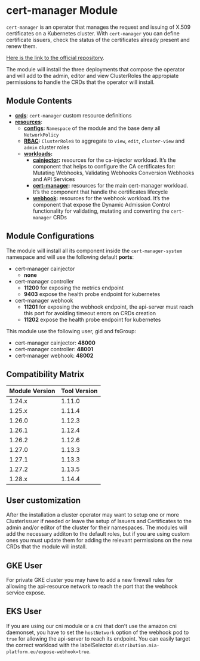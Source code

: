 # cert-manager Module

`cert-manager` is an operator that manages the request and issuing of X.509 certificates on a Kubernetes cluster.
With `cert-manager` you can define certificate issuers, check the status of the certificates already present and
renew them.

[Here is the link to the official repository].

The module will install the three deployments that compose the operator and will add to the admin, editor and view
ClusterRoles the appropiate permissions to handle the CRDs that the operator will install.

## Module Contents

- **[crds](./base/crds)**: `cert-manager` custom resource definitions
- **[resources](./base/resources)**:
  - **[configs](./base/resources/configs):** `Namespace` of the module and the base deny all `NetworkPolicy`
  - **[RBAC](./base/resources/rbac):** `ClusterRole`s to aggregate to `view`, `edit`, `cluster-view` and `admin`
			cluster roles
  - **[workloads](./base/resources/workloads):**
    - **[cainjector](./base/resources/workloads/cainjector):** resources for the ca-injector workload. It’s the component
				that helps to configure the CA certificates for: Mutating Webhooks, Validating Webhooks Conversion Webhooks
				and API Services
    - **[cert-manager](./base/resources/workloads/cert-manager):** resources for the main cert-manager workload. It’s the
				component that handle the certificates lifecycle
    - **[webhook](./base/resources/workloads/webhook):** resources for the webhook workload. It’s the component that
				expose the Dynamic Admission Control functionality for validating, mutating  and converting the `cert-manager`
				CRDs

## Module Configurations

The module will install all its component inside the `cert-manager-system` namespace and will use the following
default **ports**:

- cert-manager cainjector
  - **none**
- cert-manager controller
  - **11200** for exposing the metrics endpoint
  - **9403** expose the health probe endpoint for kubernetes
- cert-manager webhook
  - **11201** for exposing the webhook endpoint, the api-server must reach this port for avoiding timeout errors on
		CRDs creation
  - **11202** expose the health probe endpoint for kubernetes

This module use the following user, gid and fsGroup:

- cert-manager cainjector: **48000**
- cert-manager controller: **48001**
- cert-manager webhook: **48002**

## Compatibility Matrix

| Module Version | Tool Version   |
|----------------|----------------|
| 1.24.x         | 1.11.0         |
| 1.25.x         | 1.11.4         |
| 1.26.0         | 1.12.3         |
| 1.26.1         | 1.12.4         |
| 1.26.2         | 1.12.6         |
| 1.27.0         | 1.13.3         |
| 1.27.1         | 1.13.3         |
| 1.27.2         | 1.13.5         |
| 1.28.x         | 1.14.4         |

## User customization

After the installation a cluster operator may want to setup one or more ClusterIssuer if needed or leave the setup
of Issuers and Certificates to the admin and/or editor of the cluster for their namespaces. The modules will add
the necessary additon to the default roles, but if you are using custom ones you must update them for adding
the relevant permissions on the new CRDs that the module will install.

## GKE User

For private GKE cluster you may have to add a new firewall rules for allowing the api-resource network to reach the
port that the webhook service expose.

## EKS User

If you are using our cni module or a cni that don’t use the amazon cni daemonset, you have to set the `hostNetwork`
option of the webhook pod to `true` for allowing the api-server to reach its endpoint. You can easily target the correct
workload with the labelSelector `distribution.mia-platform.eu/expose-webhook=true`.

[Here is the link to the official repository]: https://github.com/cert-manager/cert-manager
	"cert-manager GitHub Repository"
